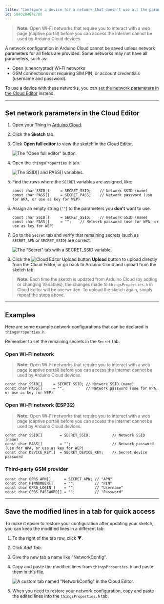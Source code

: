 ```yaml
---
title: "Configure a device for a network that doesn't use all the parameters in Arduino Cloud"
id: 5940204842780
---
```


> **Note:** Open Wi-Fi networks that require you to interact with a web page (captive portal) before you can access the Internet cannot be used by Arduino Cloud devices.

A network configuration in Arduino Cloud cannot be saved unless network parameters for all fields are provided. Some networks may not have all parameters, such as:

* Open (unencrypted) Wi-Fi networks
* GSM connections not requiring SIM PIN, or account credentials (username and password).

To use a device with these networks, you can [set the network parameters in the Cloud Editor](#set-with-cloud-editor) instead.

---

<a id="set-with-cloud-editor"></a>

## Set network parameters in the Cloud Editor

1. Open your Thing in [Arduino Cloud](https://app.arduino.cc/things).

2. Click the **Sketch** tab.

3. Click **Open full editor** to view the sketch in the Cloud Editor.

   ![The "Open full editor" button.](img/iot-open-full-editor.png)

4. Open the `thingsProperties.h` tab.

   ![The SSID[] and PASS[] variables.](img/web-editor-properties-open-wifi.png)

5. Find the rows where the `SECRET` variables are assigned, like:

   ```arduino
   const char SSID[]     = SECRET_SSID;    // Network SSID (name)
   const char PASS[]     = SECRET_PASS;    // Network password (use for WPA, or use as key for WEP)
   ```

6. Assign an empty string (`""`) to the parameters you **don't** want to use.

   ```arduino
   const char SSID[]     = SECRET_SSID;    // Network SSID (name)
   const char PASS[]     = "";    // Network password (use for WPA, or use as key for WEP)
   ```

7. Go to the `Secret` tab and verify that remaining secrets (such as `SECRET_APN` or `SECRET_SSID`) are correct.

   ![The "Secret" tab with a SECRET_SSID variable.](img/web-editor-secrets-open-wifi.png)

8. Click the ![Cloud Editor Upload button](img/icon_web-editor-upload.png) **Upload** button to upload directly from the Cloud Editor, or go back to Arduino Cloud and upload from the sketch tab.

> **Note:** Each time the sketch is updated from Arduino Cloud (by adding or changing Variables), the changes made to `thingsProperties.h` in Cloud Editor will be overwritten. To upload the sketch again, simply repeat the steps above.

---

## Examples

Here are some example network configurations that can be declared in `thingsProperties.h`.

Remember to set the remaining secrets in the `Secret` tab.

### Open Wi-Fi network

> **Note:** Open Wi-Fi networks that require you to interact with a web page (captive portal) before you can access the Internet cannot be used by Arduino Cloud devices.

```arduino
const char SSID[]     = SECRET_SSID; // Network SSID (name)
const char PASS[]     = "";          // Network password (use for WPA, or use as key for WEP)
```

### Open Wi-Fi network (ESP32)

> **Note:** Open Wi-Fi networks that require you to interact with a web page (captive portal) before you can access the Internet cannot be used by Arduino Cloud devices.

```arduino
const char SSID[]        = SECRET_SSID;          // Network SSID (name)
const char PASS[]        = "";                   // Network password (use for WPA, or use as key for WEP)
const char DEVICE_KEY[]  = SECRET_DEVICE_KEY;    // Secret device password
```

### Third-party GSM provider

```arduino
const char GPRS_APN[]      = SECRET_APN; // "APN"
const char PINNUMBER[]     = "";         // "PIN"
const char GPRS_LOGIN[]    = "";         // "Username"
const char GPRS_PASSWORD[] = "";         // "Password"
```

---

## Save the modified lines in a tab for quick access

To make it easier to restore your configuration after updating your sketch, you can keep the modified lines in a different tab:

1. To the right of the tab row, click ▼.

2. Click _Add Tab_.

3. Give the new tab a name like "NetworkConfig".

4. Copy and paste the modified lines from `thingsProperties.h` and paste them in this file.

   ![A custom tab named "NetworkConfig" in the Cloud Editor.](img/web-editor-network-config-tab.png)

5. When you need to restore your network configuration, copy and paste the edited lines into the `thingsProperties.h` tab.
